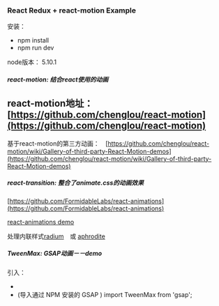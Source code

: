 ### React Redux + react-motion Example

安装：　
* npm install
* npm run dev

node版本： 5.10.1

##### react-motion: 结合react使用的动画

react-motion地址：　[https://github.com/chenglou/react-motion](https://github.com/chenglou/react-motion)
-----------------------
基于react-motion的第三方动画：　[https://github.com/chenglou/react-motion/wiki/Gallery-of-third-party-React-Motion-demos](https://github.com/chenglou/react-motion/wiki/Gallery-of-third-party-React-Motion-demos)


##### react-transition: 整合了animate.css的动画效果

[https://github.com/FormidableLabs/react-animations](https://github.com/FormidableLabs/react-animations)

[react-animations demo](http://react-animations.herokuapp.com/)

处理内联样式[radium](https://github.com/FormidableLabs/radium/tree/master/docs/api)　或 [aphrodite](https://github.com/Khan/aphrodite)

##### TweenMax: GSAP动画－－demo

引入：　
* <script src="http://cdnjs.cloudflare.com/ajax/libs/gsap/1.19.0/TweenMax.min.js"></script>
* (导入通过 NPM 安装的 GSAP ) import TweenMax from 'gsap';
